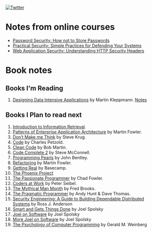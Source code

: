 [![Twitter](https://img.shields.io/twitter/follow/_anshulkhare?style=social)](https://twitter.com/_anshulkhare) 

# Notes from online courses

* [Password Security: How not to Store Passwords](https://github.com/anshulkhare7/notes/blob/main/courses/password-security.md)
* [Practical Security: Simple Practices for Defending Your Systems](https://github.com/anshulkhare7/notes/blob/main/courses/practical-security.md)
* [Web Application Security: Understanding HTTP Security Headers](https://github.com/anshulkhare7/notes/blob/main/courses/http-security.md)
 
# Book notes

## Books I'm Reading 

1. [Designing Data Intensive Applications](https://amzn.to/3aXXnqV) by Martin Kleppmann. [Notes](https://github.com/anshulkhare7/notes/blob/main/books/designing-data-intensive-applications.md)

## Books I Plan to read next

1.  [Introduction to Information Retrieval](https://amzn.to/2WnVdLV).
2.  [Patterns of Enterprise Application Architecture](https://amzn.to/2WpvGCg) by Martin Fowler.
3.  [Don’t Make me Think](https://amzn.to/2ynaKne) by Steve Krug.
4.  [Code](https://amzn.to/3b3WoFE) by Charles Petzold.
5.  [Clean Code](https://amzn.to/2zZ1xlP) by Bob Martin.
6.  [Code Complete 2](https://amzn.to/3c1s4Nl) by Steve McConnell.
7.  [Programming Pearls](https://amzn.to/3bZu6O4) by John Bentley.
8.  [Refactoring](https://amzn.to/2KW6z4L) by Martin Fowler.
9.  [Getting Real](https://basecamp.com/books/getting-real) by Basecamp.
10. [The Phoenix Project](https://amzn.to/2SvIPby)
11. [The Passionate Programmer](https://amzn.to/2zc0nmf) by Chad Fowler.
12. [Coders at Work](https://amzn.to/2xx76Hd) by Peter Seibel.
13. [The Mythical Man Month](https://amzn.to/2VXzVWC) by Fred Brooks.
14. [The Pragmatic Programmer](https://amzn.to/2zX25sj) by Andy Hunt & Dave Thomas.
15. [Security Engineering: A Guide to Building Dependable Distributed Systems](https://amzn.to/2D8Yr01) by Ross J. Anderson
16. [Smart and Gets Things Done](https://amzn.to/3shfQbK) by Joel Spolsky
17. [Joel on Software](https://amzn.to/3brGs3Q) by Joel Spolsky
18. [More Joel on Software](https://amzn.to/3brGmJw) by Joel Spolsky
19. [The Psychology of Computer Programming](https://amzn.to/3jiKWxR) by  Gerald M. Weinberg
